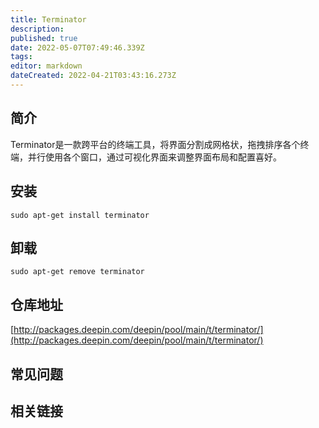 ```yaml
---
title: Terminator
description: 
published: true
date: 2022-05-07T07:49:46.339Z
tags: 
editor: markdown
dateCreated: 2022-04-21T03:43:16.273Z
---
```


## 简介

Terminator是一款跨平台的终端工具，将界面分割成网格状，拖拽排序各个终端，并行使用各个窗口，通过可视化界面来调整界面布局和配置喜好。

## 安装

`sudo apt-get install terminator`

## 卸载

`sudo apt-get remove terminator`

## 仓库地址

[http://packages.deepin.com/deepin/pool/main/t/terminator/](http://packages.deepin.com/deepin/pool/main/t/terminator/)

## 常见问题

## 相关链接
